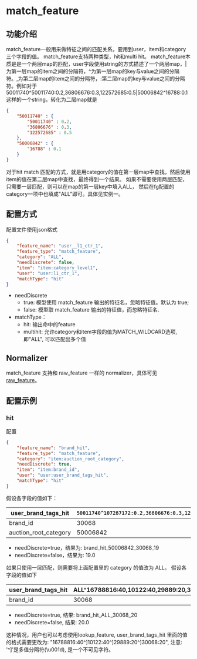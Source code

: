# match_feature

## 功能介绍

match_feature一般用来做特征之间的匹配关系，要用到user，item和category三个字段的值。
match_feature支持两种类型，hit和multi hit。
match_feature本质是是一个两层map的匹配，user字段使用string的方式描述了一个两层map，|为第一层map的item之间的分隔符，^为第一层map的key与value之间的分隔符。,为第二层map的item之间的分隔符，:第二层map的key与value之间的分隔符。例如对于50011740^50011740:0.2,36806676:0.3,122572685:0.5|50006842^16788:0.1这样的一个string，转化为二层map就是

```json
{
	"50011740" : {
		"50011740" : 0.2,
		"36806676" : 0.3,
		"122572685" : 0.5
	},
	"50006842" : {
		"16788" : 0.1
	}
}
```

对于hit match 匹配的方式，就是用category的值在第一层map中查找，然后使用item的值在第二层map中查找，最终得到一个结果。 如果不需要使用两层匹配，只需要一层匹配，则可以在map的第一层key中填入ALL， 然后在fg配置的category一项中也填成"ALL"即可。具体见实例一。

## 配置方式

配置文件使用json格式

```json
{
    "feature_name": "user__l1_ctr_1",
    "feature_type": "match_feature",
    "category": "ALL",
    "needDiscrete": false,
    "item": "item:category_level1",
    "user": "user:l1_ctr_1",
    "matchType": "hit"
}
```

- needDiscrete
  - true: 模型使用 match_feature 输出的特征名，忽略特征值。默认为 true;
  - false: 模型取 match_feature 输出的特征值，而忽略特征名.
- matchType：
  - hit: 输出命中的feature
  - multihit: 允许category和item字段的值为MATCH_WILDCARD选项, 即"ALL", 可以匹配出多个值

## Normalizer

match_feature 支持和 raw_feature 一样的 normalizer，具体可见 [raw_feature](./RawFeature.md)。

## 配置示例

### hit

配置

```json
{
    "feature_name": "brand_hit",
    "feature_type": "match_feature",
    "category": "item:auction_root_category",
    "needDiscrete": true,
    "item": "item:brand_id",
    "user": "user:user_brand_tags_hit",
    "matchType": "hit"
}
```

假设各字段的值如下：

| user_brand_tags_hit   | `50011740^107287172:0.2,36806676:0.3,122572685:0.5\|50006842^16788816:0.1,10122:0.2,29889:0.3,30068:19` |
| --------------------- | ------------------------------------------------------------------------------------------------------- |
| brand_id              | 30068                                                                                                   |
| auction_root_category | 50006842                                                                                                |

- needDiscrete=true，结果为: brand_hit_50006842_30068_19
- needDiscrete=false，结果为: 19.0

如果只使用一层匹配，则需要将上面配置里的 category 的值改为 ALL。 假设各字段的值如下

| user_brand_tags_hit | ALL^16788816:40,10122:40,29889:20,30068:20 |
| ------------------- | ------------------------------------------ |
| brand_id            | 30068                                      |

- needDiscrete=true, 结果: brand_hit_ALL_30068_20
- needDiscrete=false, 结果: 20.0

这种情况，用户也可以考虑使用lookup_feature, user_brand_tags_hit 里面的值的格式需要更改为: "16788816:40^\]10122:40^\]29889:20^\]30068:20", 注意: '^\]'是多值分隔符(\\u001d), 是一个不可见字符。
